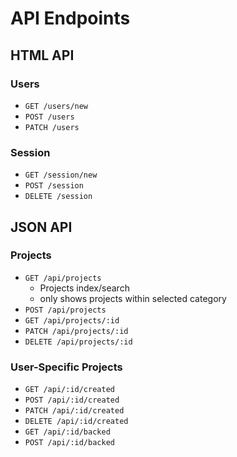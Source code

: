# API Endpoints

## HTML API

### Users

- `GET /users/new`
- `POST /users`
- `PATCH /users`

### Session

- `GET /session/new`
- `POST /session`
- `DELETE /session`

## JSON API

### Projects

- `GET /api/projects`
  - Projects index/search
  - only shows projects within selected category
- `POST /api/projects`
- `GET /api/projects/:id`
- `PATCH /api/projects/:id`
- `DELETE /api/projects/:id`

### User-Specific Projects
- `GET /api/:id/created`
- `POST /api/:id/created`
- `PATCH /api/:id/created`
- `DELETE /api/:id/created`
- `GET /api/:id/backed`
- `POST /api/:id/backed`
